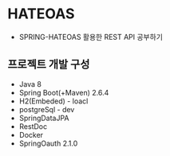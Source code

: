 # HATEOAS
- SPRING-HATEOAS 활용한 REST API 공부하기 

## 프로젝트 개발 구성
- Java 8
- Spring Boot(+Maven) 2.6.4
- H2(Embeded) - loacl
- postgreSql - dev
- SpringDataJPA
- RestDoc
- Docker
- SpringOauth 2.1.0
